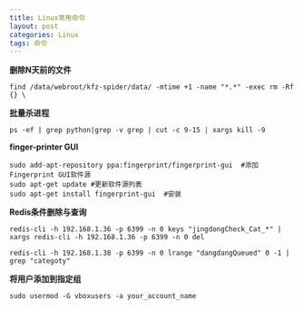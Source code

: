 ```yaml
---
title: Linux常用命令
layout: post
categories: Linux
tags: 命令
---
```

 **删除N天前的文件**

	find /data/webroot/kfz-spider/data/ -mtime +1 -name "*.*" -exec rm -Rf {} \

 
  

 **批量杀进程**

	ps -ef | grep python|grep -v grep | cut -c 9-15 | xargs kill -9
  

 **finger-printer GUI**

	sudo add-apt-repository ppa:fingerprint/fingerprint-gui  #添加Fingerprint GUI软件源
	sudo apt-get update #更新软件源列表
	sudo apt-get install fingerprint-gui  #安装
  

 **Redis条件删除与查询**
 
	redis-cli -h 192.168.1.36 -p 6399 -n 0 keys "jingdongCheck_Cat_*" | xargs redis-cli -h 192.168.1.36 -p 6399 -n 0 del  
	
	redis-cli -h 192.168.1.38 -p 6399 -n 0 lrange "dangdangQueued" 0 -1 | grep "categoty"

 **将用户添加到指定组**
 
	sudo usermod -G vboxusers -a your_account_name

